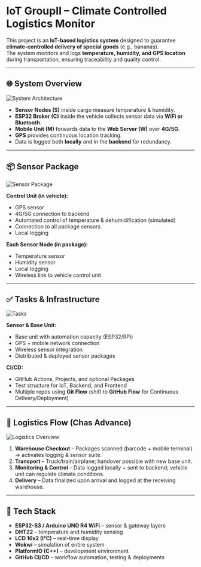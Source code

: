 # IoT GroupII – Climate Controlled Logistics Monitor  

This project is an **IoT-based logistics system** designed to guarantee **climate-controlled delivery of special goods** (e.g., bananas).  
The system monitors and logs **temperature, humidity, and GPS location** during transportation, ensuring traceability and quality control.  

---

## 🌐 System Overview  
![System Architecture](infrastrukturbild.PNG)  

- **Sensor Nodes (S)** inside cargo measure temperature & humidity.  
- **ESP32 Broker (C)** inside the vehicle collects sensor data via **WiFi or Bluetooth**.  
- **Mobile Unit (M)** forwards data to the **Web Server (W)** over **4G/5G**.  
- **GPS** provides continuous location tracking.  
- Data is logged both **locally** and in the **backend** for redundancy.  

---

## 📦 Sensor Package  
![Sensor Package](Embeddeduppgifter.PNG)  

**Control Unit (in vehicle):**  
- GPS sensor  
- 4G/5G connection to backend  
- Automated control of temperature & dehumidification (simulated)  
- Connection to all package sensors  
- Local logging  

**Each Sensor Node (in package):**  
- Temperature sensor  
- Humidity sensor  
- Local logging  
- Wireless link to vehicle control unit  

---

## ✅ Tasks & Infrastructure  
![Tasks](UppgifterattKora.PNG)  

**Sensor & Base Unit:**  
- Base unit with automation capacity (ESP32/RPi)  
- GPS + mobile network connection  
- Wireless sensor integration  
- Distributed & deployed sensor packages  

**CI/CD:**  
- GitHub Actions, Projects, and optional Packages  
- Test structure for IoT, Backend, and Frontend  
- Multiple repos using **Git Flow** (shift to **GitHub Flow** for Continuous Delivery/Deployment)  

---

## 🚛 Logistics Flow (Chas Advance)  
![Logistics Overview](Oversikt.PNG)  

1. **Warehouse Checkout** – Packages scanned (barcode + mobile terminal) → activates logging & sensor suite.  
2. **Transport** – Truck/train/airplane; handover possible with new base unit.  
3. **Monitoring & Control** – Data logged locally + sent to backend; vehicle unit can regulate climate conditions.  
4. **Delivery** – Data finalized upon arrival and logged at the receiving warehouse.  

---

## 🔧 Tech Stack  
- **ESP32-S3 / Arduino UNO R4 WiFi** – sensor & gateway layers  
- **DHT22** – temperature and humidity sensing  
- **LCD 16x2 (I²C)** – real-time display  
- **Wokwi** – simulation of entire system  
- **PlatformIO (C++)** – development environment  
- **GitHub CI/CD** – workflow automation, testing & deployments  

